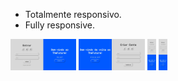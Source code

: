 * Totalmente responsivo.
* Fully responsive.

<img height="50em" src="/image/sign_in.jpeg"></img>
<img height="50em" src="/image/sign_up.jpeg"></img>
<img height="50em" src="/image/sign_in_mobile.jpeg"></img>
<img height="50em" src="/image/sign_in_mobile.jpeg"></img>